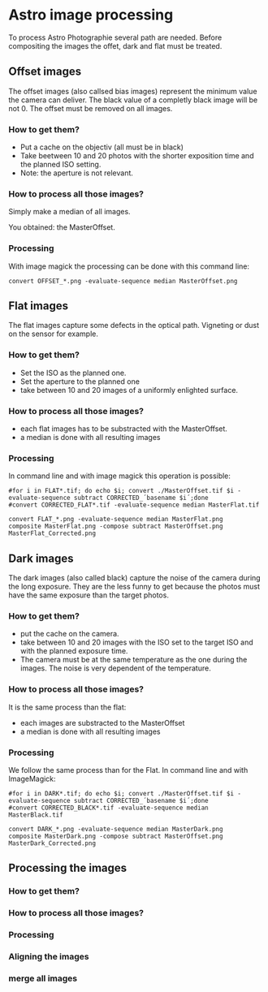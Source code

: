 # Astro image processing

To process Astro Photographie several path are needed. Before compositing the images the offet, dark and flat must be treated.

## Offset images
The offset images (also callsed bias images) represent the minimum value the camera can deliver. The black value of a completly black image will be not 0.
The offset must be removed on all images.

### How to get them?
- Put a cache on the objectiv (all must be in black)
- Take beetween 10 and 20 photos with the shorter exposition time and the planned ISO setting.
- Note: the aperture is not relevant.

### How to process all those images?
Simply make a median of all images.

You obtained: the MasterOffset.

### Processing
With image magick the processing can be done with this command line:

    convert OFFSET_*.png -evaluate-sequence median MasterOffset.png

## Flat images
The flat images capture some defects in the optical path. Vigneting or dust on the sensor for example.

### How to get them?
- Set the ISO as the planned one.
- Set the aperture to the planned one
- take between 10 and 20 images of a uniformly enlighted surface. 

### How to process all those images?
- each flat images has to be substracted with the MasterOffset.
- a median is done with all resulting images

### Processing
In command line and with image magick this operation is possible:

    #for i in FLAT*.tif; do echo $i; convert ./MasterOffset.tif $i -evaluate-sequence subtract CORRECTED_´basename $i´;done
    #convert CORRECTED_FLAT*.tif -evaluate-sequence median MasterFlat.tif
    
    convert FLAT_*.png -evaluate-sequence median MasterFlat.png
    composite MasterFlat.png -compose subtract MasterOffset.png MasterFlat_Corrected.png
    
## Dark images
The dark images (also called black) capture the noise of the camera during the long exposure. They are the less funny to get because the photos must have the same exposure than the target photos.

### How to get them?
- put the cache on the camera.
- take between 10 and 20 images with the ISO set to the target ISO and with the planned exposure time.
- The camera must be at the same temperature as the one during the images. The noise is very dependent of the temperature.

### How to process all those images?
It is the same process than the flat:
- each images are substracted to the MasterOffset
- a median is done with all resulting images

### Processing
We follow the same process than for the Flat. In command line and with ImageMagick:

    #for i in DARK*.tif; do echo $i; convert ./MasterOffset.tif $i -evaluate-sequence subtract CORRECTED_´basename $i´;done
    #convert CORRECTED_BLACK*.tif -evaluate-sequence median MasterBlack.tif
    
    convert DARK_*.png -evaluate-sequence median MasterDark.png
    composite MasterDark.png -compose subtract MasterOffset.png MasterDark_Corrected.png

## Processing the images
### How to get them?
### How to process all those images?
### Processing

### Aligning the images

### merge all images
